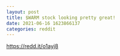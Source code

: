 ```yaml
--- 
layout: post 
title: $WARM stock looking pretty great! 
date: 2021-06-16 1623866137 
categories: reddit 
--- 
```

https://redd.it/o1ayj8
